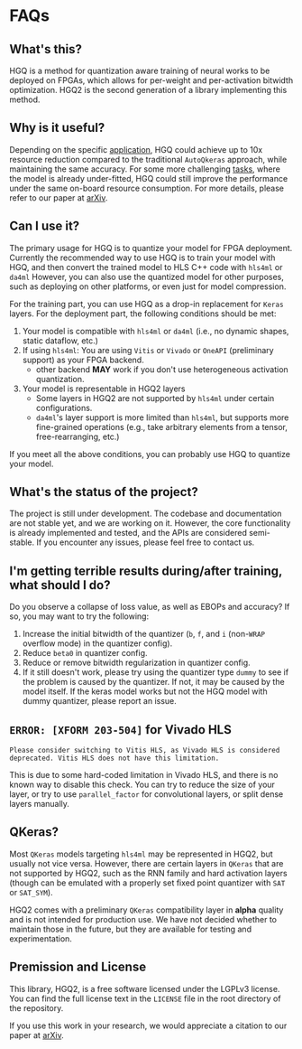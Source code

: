 # FAQs

## What's this?

HGQ is a method for quantization aware training of neural works to be deployed on FPGAs, which allows for per-weight and per-activation bitwidth optimization. HGQ2 is the second generation of a library implementing this method.

## Why is it useful?

Depending on the specific [application](https://arxiv.org/abs/2006.10159), HGQ could achieve up to 10x resource reduction compared to the traditional `AutoQkeras` approach, while maintaining the same accuracy. For some more challenging [tasks](https://arxiv.org/abs/2202.04976), where the model is already under-fitted, HGQ could still improve the performance under the same on-board resource consumption. For more details, please refer to our paper at [arXiv](https://arxiv.org/abs/2405.00645).

## Can I use it?

The primary usage for HGQ is to quantize your model for FPGA deployment. Currently the recommended way to use HGQ is to train your model with HGQ, and then convert the trained model to HLS C++ code with `hls4ml` or `da4ml` However, you can also use the quantized model for other purposes, such as deploying on other platforms, or even just for model compression.

For the training part, you can use HGQ as a drop-in replacement for `Keras` layers. For the deployment part, the following conditions should be met:

1. Your model is compatible with `hls4ml` or `da4ml` (i.e., no dynamic shapes, static dataflow, etc.)
2. If using `hls4ml`: You are using `Vitis` or `Vivado` or `OneAPI` (preliminary support) as your FPGA backend.
   - other backend **MAY** work if you don't use heterogeneous activation quantization.
3. Your model is representable in HGQ2 layers
   - Some layers in HGQ2 are not supported by `hls4ml` under certain configurations.
   - `da4ml`'s layer support is more limited than `hls4ml`, but supports more fine-grained operations (e.g., take arbitrary elements from a tensor, free-rearranging, etc.)

If you meet all the above conditions, you can probably use HGQ to quantize your model.

## What's the status of the project?

The project is still under development. The codebase and documentation are not stable yet, and we are working on it. However, the core functionality is already implemented and tested, and the APIs are considered semi-stable. If you encounter any issues, please feel free to contact us.

## I'm getting terrible results during/after training, what should I do?

Do you observe a collapse of loss value, as well as EBOPs and accuracy? If so, you may want to try the following:

1. Increase the initial bitwidth of the quantizer (`b`, `f`, and `i` (non-`WRAP` overflow mode) in the quantizer config).
2. Reduce `beta0` in quantizer config.
3. Reduce or remove bitwidth regularization in quantizer config.
4. If it still doesn't work, please try using the quantizer type `dummy` to see if the problem is caused by the quantizer. If not, it may be caused by the model itself. If the keras model works but not the HGQ model with dummy quantizer, please report an issue.

## `ERROR: [XFORM 203-504]` for Vivado HLS

```{warning}
Please consider switching to Vitis HLS, as Vivado HLS is considered deprecated. Vitis HLS does not have this limitation.
```

This is due to some hard-coded limitation in Vivado HLS, and there is no known way to disable this check. You can try to reduce the size of your layer, or try to use `parallel_factor` for convolutional layers, or split dense layers manually.

## QKeras?

Most `QKeras` models targeting `hls4ml` may be represented in HGQ2, but usually not vice versa. However, there are certain layers in `QKeras` that are not supported by HGQ2, such as the RNN family and hard activation layers (though can be emulated with a properly set fixed point quantizer with `SAT` or `SAT_SYM`).

HGQ2 comes with a preliminary `QKeras` compatibility layer in **alpha** quality and is not intended for production use. We have not decided whether to maintain those in the future, but they are available for testing and experimentation.

## Premission and License

This library, HGQ2, is a free software licensed under the LGPLv3 license. You can find the full license text in the `LICENSE` file in the root directory of the repository.

If you use this work in your research, we would appreciate a citation to our paper at [arXiv](https://arxiv.org/abs/2405.00645).

